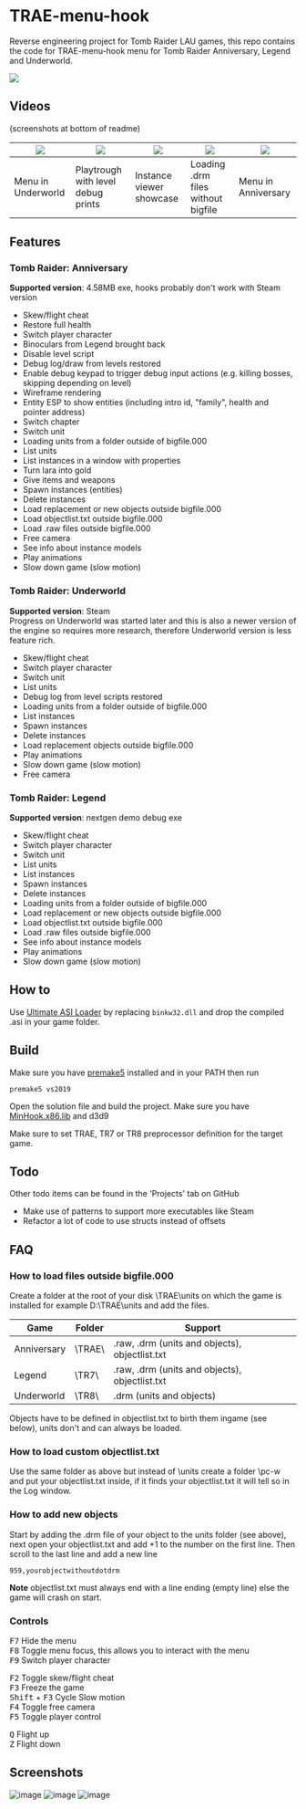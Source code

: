 # TRAE-menu-hook

Reverse engineering project for Tomb Raider LAU games, this repo contains the code for TRAE-menu-hook menu for Tomb Raider Anniversary, Legend and Underworld.

[![](https://github.com/TheIndra55/TRAE-menu-hook/actions/workflows/build.yml/badge.svg)](https://github.com/TheIndra55/TRAE-menu-hook/actions/workflows/build.yml)

## Videos

(screenshots at bottom of readme)

| [![](https://i.imgur.com/RMnCPck.png)](https://www.youtube.com/watch?v=orv2mYjBNhM) | [![](https://i.imgur.com/qgDQuio.png)](https://www.youtube.com/watch?v=k1FIa8Pel3E&t) | [![](https://i.imgur.com/cJe3pYa.png)](https://www.youtube.com/watch?v=RwU80Pj0PR8) | [![](https://i.imgur.com/MEPYZBD.png)](https://www.youtube.com/watch?v=BfUCcC6z1jo) | [![](https://i.imgur.com/8HvLmPG.png)](https://www.youtube.com/watch?v=JvH0RPbaUI0) |
|----|----|----|----|----|
| Menu in Underworld | Playtrough with level debug prints | Instance viewer showcase | Loading .drm files without bigfile | Menu in Anniversary |

## Features

### Tomb Raider: Anniversary

**Supported version**: 4.58MB exe, hooks probably don't work with Steam version

* Skew/flight cheat
* Restore full health
* Switch player character
* Binoculars from Legend brought back
* Disable level script
* Debug log/draw from levels restored
* Enable debug keypad to trigger debug input actions (e.g. killing bosses, skipping depending on level)
* Wireframe rendering
* Entity ESP to show entities (including intro id, "family", health and pointer address)
* Switch chapter
* Switch unit
* Loading units from a folder outside of bigfile.000
* List units
* List instances in a window with properties
* Turn lara into gold
* Give items and weapons
* Spawn instances (entities)
* Delete instances
* Load replacement or new objects outside bigfile.000
* Load objectlist.txt outside bigfile.000
* Load .raw files outside bigfile.000
* Free camera
* See info about instance models
* Play animations
* Slow down game (slow motion)

### Tomb Raider: Underworld

**Supported version**: Steam \
Progress on Underworld was started later and this is also a newer version of the engine so requires more research, therefore Underworld version is less feature rich.

* Skew/flight cheat
* Switch player character
* Switch unit
* List units
* Debug log from level scripts restored
* Loading units from a folder outside of bigfile.000
* List instances
* Spawn instances
* Delete instances
* Load replacement objects outside bigfile.000
* Play animations
* Slow down game (slow motion)
* Free camera

### Tomb Raider: Legend

**Supported version**: nextgen demo debug exe

* Skew/flight cheat
* Switch player character
* Switch unit
* List units
* List instances
* Spawn instances
* Delete instances
* Loading units from a folder outside of bigfile.000
* Load replacement or new objects outside bigfile.000
* Load objectlist.txt outside bigfile.000
* Load .raw files outside bigfile.000
* See info about instance models
* Play animations
* Slow down game (slow motion)

## How to

Use [Ultimate ASI Loader](https://github.com/ThirteenAG/Ultimate-ASI-Loader/releases) by replacing `binkw32.dll` and drop the compiled .asi in your game folder.

## Build

Make sure you have [premake5](https://premake.github.io/) installed and in your PATH then run
```
premake5 vs2019
```
Open the solution file and build the project. Make sure you have [MinHook.x86.lib](https://github.com/TsudaKageyu/minhook/releases) and d3d9

Make sure to set TRAE, TR7 or TR8 preprocessor definition for the target game.

## Todo

Other todo items can be found in the 'Projects' tab on GitHub

- Make use of patterns to support more executables like Steam
- Refactor a lot of code to use structs instead of offsets

## FAQ

### How to load files outside bigfile.000

Create a folder at the root of your disk \TRAE\units on which the game is installed for example D:\TRAE\units and add the files.

|Game         | Folder | Support                                        |
|-------------|--------|------------------------------------------------|
| Anniversary | \TRAE\ | .raw, .drm (units and objects), objectlist.txt |
| Legend      | \TR7\  | .raw, .drm (units and objects), objectlist.txt |
| Underworld  | \TR8\  | .drm (units and objects)                       |

Objects have to be defined in objectlist.txt to birth them ingame (see below), units don't and can always be loaded.

### How to load custom objectlist.txt

Use the same folder as above but instead of \units create a folder \pc-w and put your objectlist.txt inside, if it finds your objectlist.txt it will tell so in the Log window.

### How to add new objects

Start by adding the .drm file of your object to the units folder (see above), next open your objectlist.txt and add +1 to the number on the first line. Then scroll to the last line and add a new line
```
959,yourobjectwithoutdotdrm
```

**Note** objectlist.txt must always end with a line ending (empty line) else the game will crash on start.

### Controls

<kbd>F7</kbd> Hide the menu \
<kbd>F8</kbd> Toggle menu focus, this allows you to interact with the menu \
<kbd>F9</kbd> Switch player character 

<kbd>F2</kbd> Toggle skew/flight cheat \
<kbd>F3</kbd> Freeze the game \
<kbd>Shift</kbd> + <kbd>F3</kbd> Cycle Slow motion \
<kbd>F4</kbd> Toggle free camera \
<kbd>F5</kbd> Toggle player control

<kbd>Q</kbd> Flight up \
<kbd>Z</kbd> Flight down

## Screenshots

![image](https://user-images.githubusercontent.com/15322107/111395421-1e496700-86bd-11eb-997b-b73f2a3ec244.png)
![image](https://user-images.githubusercontent.com/15322107/113633351-19992280-966d-11eb-9924-27cb87a3830f.png)
![image](https://user-images.githubusercontent.com/15322107/112666334-5ccce780-8e5c-11eb-8592-4ccc47627dba.png)
